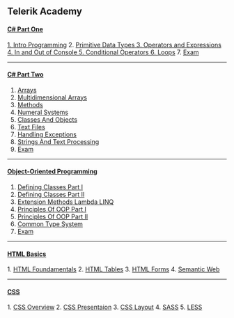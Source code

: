 <h2>Telerik Academy</h2>

<h4><a href="https://github.com/stoyans/Telerik/tree/master/Programming/CSharpPart1"<strong><u>C# Part One</u></strong></h4>
1. <a href="https://github.com/stoyans/Telerik/tree/master/Programming/CSharpPart1/Intro_Programming">Intro Programming</a>
2. <a href="https://github.com/stoyans/Telerik/tree/master/Programming/CSharpPart1/Primitive_Data_types">Primitive Data Types
3. <a href="https://github.com/stoyans/Telerik/tree/master/Programming/CSharpPart1/Operators_and_Expressions">Operators and Expressions
4. <a href="https://github.com/stoyans/Telerik/tree/master/Programming/CSharpPart1/In_Out_Console">In and Out of Console
5. <a href="https://github.com/stoyans/Telerik/tree/master/Programming/CSharpPart1/ConditionalOperators">Conditional Operators
6. <a href="https://github.com/stoyans/Telerik/tree/master/Programming/CSharpPart1/Loops">Loops</a>
7. <a href="https://github.com/stoyans/Telerik/tree/master/Programming/CSharpPart1/RealExam/Exam_2013_Dec">Exam</a>

***********************

<h4>
  <a href="https://github.com/stoyans/Telerik/tree/master/Programming/CSharpPart2">
    <strong>
      <u>C# Part Two</u>
    </strong>
  </a>
</h4>

1. <a href="https://github.com/stoyans/Telerik/tree/master/Programming/CSharpPart2/Arrays">Arrays</a>
2. <a href="https://github.com/stoyans/Telerik/tree/master/Programming/CSharpPart2/MultidimensionalArrays">Multidimensional Arrays</a>
3. <a href="https://github.com/stoyans/Telerik/tree/master/Programming/CSharpPart2/Methods">Methods</a>
4. <a href="https://github.com/stoyans/Telerik/tree/master/Programming/CSharpPart2/NumeralSystems">Numeral Systems</a>
5. <a href="https://github.com/stoyans/Telerik/tree/master/Programming/CSharpPart2/ClassesAndObjects">Classes And Objects</a>
6. <a href="https://github.com/stoyans/Telerik/tree/master/Programming/CSharpPart2/TextFiles">Text Files</a>
7. <a href="https://github.com/stoyans/Telerik/tree/master/Programming/CSharpPart2/HandlingExceptions">Handling Exceptions</a>
8. <a href="https://github.com/stoyans/Telerik/tree/master/Programming/CSharpPart2/StringsAndTextProcessing">Strings And Text Processing</a>
9. <a href="https://github.com/stoyans/Telerik/tree/master/Programming/CSharpPart2/Exam_22Jan2014">Exam</a>

***********************

<h4>
  <a href="https://github.com/stoyans/Telerik/tree/master/Programming/OOP">
    <strong>
      <u>Object-Oriented Programming</u>
    </strong>
  </a>
</h4>

1. <a href="https://github.com/stoyans/Telerik/tree/master/Programming/OOP/DefiningClasses">Defining Classes Part I</a>
2. <a href="https://github.com/stoyans/Telerik/tree/master/Programming/OOP/DefiningClassesPartII">Defining Classes Part II</a>
3. <a href="https://github.com/stoyans/Telerik/tree/master/Programming/OOP/ExtensionMethods_Lambda_LINQ">Extension Methods Lambda LINQ</a>
4. <a href="https://github.com/stoyans/Telerik/tree/master/Programming/OOP/PrinciplesOfOOP">Principles Of OOP Part I</a>
5. <a href="https://github.com/stoyans/Telerik/tree/master/Programming/OOP/PrinciplesOfOOPPartII">Principles Of OOP Part II</a>
6. <a href="https://github.com/stoyans/Telerik/tree/master/Programming/OOP/CommonTypeSystem">Common Type System</a>
7. <a href="https://github.com/stoyans/Telerik/tree/master/Programming/OOP/RealExam/Exam%205.03.2014">Exam</a>

***********************
<h4>
    <strong>
      <u>HTML Basics</u>
    </strong>
</h4>
1. <a href="https://github.com/stoyans/Telerik/tree/master/WebDesign/HTML/HTML_Homework1">HTML Foundamentals</a>
2. <a href="https://github.com/stoyans/Telerik/tree/master/WebDesign/HTML/Tables">HTML Tables</a>
3. <a href="https://github.com/stoyans/Telerik/tree/master/WebDesign/HTML/HomeworkForms">HTML Forms</a>
4. <a href="https://github.com/stoyans/Telerik/tree/master/WebDesign/HTML/SemanticWeb">Semantic Web</a>

***********************
<h4>
    <strong>
      <u>CSS</u>
    </strong>
</h4>
1. <a href="https://github.com/stoyans/Telerik/tree/master/WebDesign/CSS/HW_SelectorsStylesClasses">CSS Overview</a>
2. <a href="https://github.com/stoyans/Telerik/tree/master/WebDesign/CSS/CSSPresentation">CSS Presentaion</a>
3. <a href="https://github.com/stoyans/Telerik/tree/master/WebDesign/CSS/CSS_Layout">CSS Layout</a>
4. <a href="https://github.com/stoyans/Telerik/tree/master/WebDesign/CSS/SASSHomework">SASS</a>
5. <a href="https://github.com/stoyans/Telerik/tree/master/WebDesign/CSS/LESS_Homework">LESS</a>

